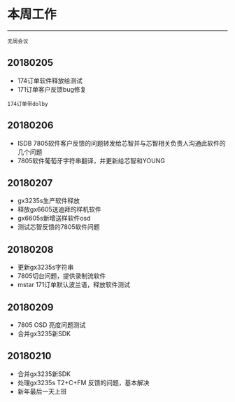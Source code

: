 # 本周工作  
***
`无周会议`  
## 20180205	 
- 174订单软件释放给测试
- 171订单客户反馈bug修复   
```
174订单带dolby
```    
## 20180206  
- ISDB 7805软件客户反馈的问题转发给芯智并与芯智相关负责人沟通此软件的几个问题  
- 7805软件葡萄牙字符串翻译，并更新给芯智和YOUNG   

## 20180207 
- gx3235s生产软件释放  
- 释放gx6605送迪拜的样机软件  
- gx6605s新增送样软件osd 
- 测试芯智反馈的7805软件问题  

## 20180208 
- 更新gx3235s字符串  
- 7805切台问题，提供录制流软件 
- mstar 171订单默认波兰语，释放软件测试  

## 20180209 
- 7805 OSD 亮度问题测试  
- 合并gx3235新SDK 

## 20180210 
- 合并gx3235新SDK  
- 处理gx3235s T2+C+FM 反馈的问题，基本解决 
- 新年最后一天上班 
